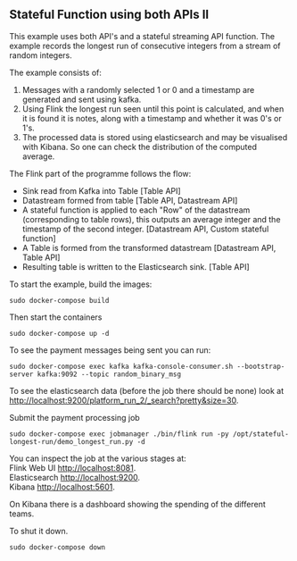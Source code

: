## Stateful Function using both APIs II

This example uses both API's and a stateful streaming API function. The example records the longest run of consecutive integers from a stream of random integers.

The example consists of:  
1. Messages with a randomly selected 1 or 0 and a timestamp are generated and sent using kafka.  
2. Using Flink the longest run seen until this point is calculated, and when it is found it is notes, along with a timestamp and whether it was 0's or 1's.
3. The processed data is stored using elasticsearch and may be visualised with Kibana. So one can check the distribution of the computed average.

The Flink part of the programme follows the flow:
* Sink read from Kafka into Table [Table API]
* Datastream formed from table [Table API, Datastream API]
* A stateful function is applied to each "Row" of the datastream (corresponding to table rows), this outputs an average integer and the timestamp of the second integer. [Datastream API, Custom stateful function]
* A Table is formed from the transformed datastream [Datastream API, Table API]
* Resulting table is written to the Elasticsearch sink. [Table API]

To start the example, build the images:
````commandline
sudo docker-compose build
````

Then start the containers
````
sudo docker-compose up -d
````

To see the payment messages being sent you can run:
````
sudo docker-compose exec kafka kafka-console-consumer.sh --bootstrap-server kafka:9092 --topic random_binary_msg
````
To see the elasticsearch data (before the job there should be none) look at [http://localhost:9200/platform_run_2/_search?pretty&size=30](http://localhost:9200/platform_run_2/_search?pretty&size=30).

Submit the payment processing job
````commandline
sudo docker-compose exec jobmanager ./bin/flink run -py /opt/stateful-longest-run/demo_longest_run.py -d
````

You can inspect the job at the various stages at:  
Flink Web UI [http://localhost:8081](http://localhost:8081).   
Elasticsearch [http://localhost:9200](http://localhost:9200).   
Kibana [http://localhost:5601](http://localhost:5601).

On Kibana there is a dashboard showing the spending of the different teams.

To shut it down.
```
sudo docker-compose down
```
